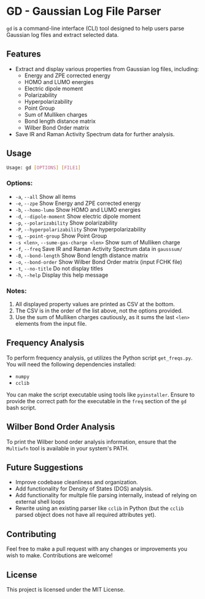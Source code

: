 # GD - Gaussian Log File Parser

`gd` is a command-line interface (CLI) tool designed to help users parse Gaussian log files and extract selected data.

## Features

- Extract and display various properties from Gaussian log files, including:
  - Energy and ZPE corrected energy
  - HOMO and LUMO energies
  - Electric dipole moment
  - Polarizability
  - Hyperpolarizability
  - Point Group
  - Sum of Mulliken charges
  - Bond length distance matrix
  - Wilber Bond Order matrix
- Save IR and Raman Activity Spectrum data for further analysis.

## Usage

```bash
Usage: gd [OPTIONS] [FILE1]
```

### Options:

- `-a`, `--all`                           Show all items
- `-e`, `--zpe`                           Show Energy and ZPE corrected energy
- `-b`, `--homo-lumo`                     Show HOMO and LUMO energies
- `-d`, `--dipole-moment`                 Show electric dipole moment
- `-p`, `--polarizability`                Show polarizability
- `-P`, `--hyperpolarizability`           Show hyperpolarizability
- `-g`, `--point-group`                   Show Point Group
- `-s <len>`, `--sume-gas-charge <len>`   Show sum of Mulliken charge
- `-f`, `--freq`                          Save IR and Raman Activity Spectrum data in `gausssum/`
- `-B`, `--bond-length`                   Show Bond length distance matrix
- `-o`, `--bond-order`                    Show Wilber Bond Order matrix (input FCHK file)
- `-t`, `--no-title`                      Do not display titles
- `-h`, `--help`                          Display this help message

### Notes:

1. All displayed property values are printed as CSV at the bottom.
2. The CSV is in the order of the list above, not the options provided.
3. Use the sum of Mulliken charges cautiously, as it sums the last `<len>` elements from the input file.

## Frequency Analysis

To perform frequency analysis, `gd` utilizes the Python script `get_freqs.py`. You will need the following dependencies installed:

- `numpy`
- `cclib`

You can make the script executable using tools like `pyinstaller`. Ensure to provide the correct path for the executable in the `freq` section of the `gd` bash script.

## Wilber Bond Order Analysis

To print the Wilber bond order analysis information, ensure that the `Multiwfn` tool is available in your system's PATH.

## Future Suggestions

- Improve codebase cleanliness and organization.
- Add functionality for Density of States (DOS) analysis.
- Add functionality for multple file parsing internally, instead of relying on external shell loops
- Rewrite using an existing parser like `cclib` in Python (but the `cclib` parsed object does not have all required attributes yet).

## Contributing

Feel free to make a pull request with any changes or improvements you wish to make. Contributions are welcome!

## License

This project is licensed under the MIT License.
